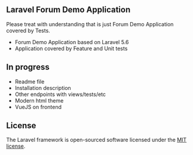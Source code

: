 ## Laravel Forum Demo Application

Please treat with understanding that is just Forum Demo Application covered by Tests.

- Forum Demo Application based on Laravel 5.6
- Application covered by Feature and Unit tests

## In progress

- Readme file
- Installation description 
- Other endpoints with views/tests/etc
- Modern html theme
- VueJS on frontend

## License

The Laravel framework is open-sourced software licensed under the [MIT license](https://opensource.org/licenses/MIT).
